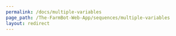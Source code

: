 ```yaml
---
permalink: /docs/multiple-variables
page_path: /The-FarmBot-Web-App/sequences/multiple-variables
layout: redirect
---
```

